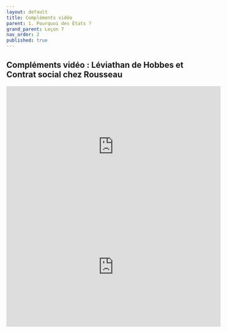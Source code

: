 ```yaml
---
layout: default
title: Compléments vidéo
parent: 1. Pourquoi des États ?
grand_parent: Leçon 7
nav_order: 2
published: true
---
```


## Compléments vidéo : Léviathan de Hobbes et Contrat social chez Rousseau

<iframe width="560" height="315" src="https://www.youtube.com/embed/8sYAaiDjf0U?si=I8Rgo-HzZyvTBr8Y" title="YouTube video player" frameborder="0" allow="accelerometer; autoplay; clipboard-write; encrypted-media; gyroscope; picture-in-picture; web-share" referrerpolicy="strict-origin-when-cross-origin" allowfullscreen></iframe>

<iframe width="560" height="315" src="https://www.youtube.com/embed/tToAS8pUXzU?si=2eIZoz0eiRY8QPl4" title="YouTube video player" frameborder="0" allow="accelerometer; autoplay; clipboard-write; encrypted-media; gyroscope; picture-in-picture; web-share" referrerpolicy="strict-origin-when-cross-origin" allowfullscreen></iframe>
